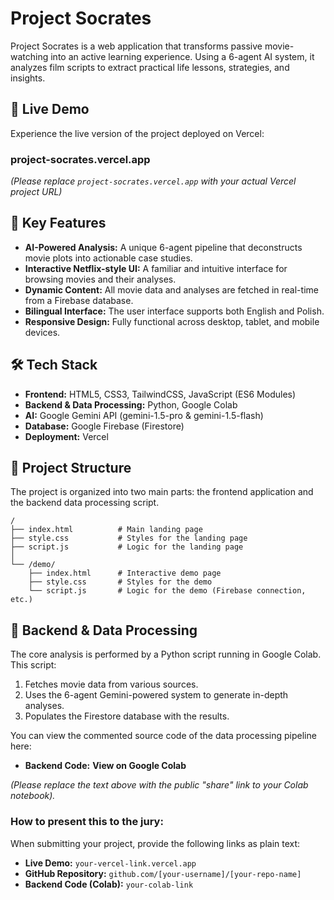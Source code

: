 # Project Socrates

Project Socrates is a web application that transforms passive movie-watching into an active learning experience. Using a 6-agent AI system, it analyzes film scripts to extract practical life lessons, strategies, and insights.

## 🚀 Live Demo

Experience the live version of the project deployed on Vercel:

### **project-socrates.vercel.app**

*(Please replace `project-socrates.vercel.app` with your actual Vercel project URL)*

## 🌟 Key Features

- **AI-Powered Analysis:** A unique 6-agent pipeline that deconstructs movie plots into actionable case studies.
- **Interactive Netflix-style UI:** A familiar and intuitive interface for browsing movies and their analyses.
- **Dynamic Content:** All movie data and analyses are fetched in real-time from a Firebase database.
- **Bilingual Interface:** The user interface supports both English and Polish.
- **Responsive Design:** Fully functional across desktop, tablet, and mobile devices.

## 🛠️ Tech Stack

- **Frontend:** HTML5, CSS3, TailwindCSS, JavaScript (ES6 Modules)
- **Backend & Data Processing:** Python, Google Colab
- **AI:** Google Gemini API (gemini-1.5-pro & gemini-1.5-flash)
- **Database:** Google Firebase (Firestore)
- **Deployment:** Vercel

## 📂 Project Structure

The project is organized into two main parts: the frontend application and the backend data processing script.

```
/
├── index.html          # Main landing page
├── style.css           # Styles for the landing page
├── script.js           # Logic for the landing page
│
└── /demo/
    ├── index.html      # Interactive demo page
    ├── style.css       # Styles for the demo
    └── script.js       # Logic for the demo (Firebase connection, etc.)

```

## 🧠 Backend & Data Processing

The core analysis is performed by a Python script running in Google Colab. This script:

1. Fetches movie data from various sources.
2. Uses the 6-agent Gemini-powered system to generate in-depth analyses.
3. Populates the Firestore database with the results.

You can view the commented source code of the data processing pipeline here:

- **Backend Code:** **View on Google Colab**

*(Please replace the text above with the public "share" link to your Colab notebook).*

### **How to present this to the jury:**

When submitting your project, provide the following links as plain text:

- **Live Demo:** `your-vercel-link.vercel.app`
- **GitHub Repository:** `github.com/[your-username]/[your-repo-name]`
- **Backend Code (Colab):** `your-colab-link`

